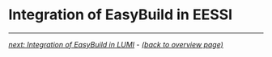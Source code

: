 # Integration of EasyBuild in EESSI

---

[*next: Integration of EasyBuild in LUMI*](integration_lumi.md) - [*(back to overview page)*](index.md)

